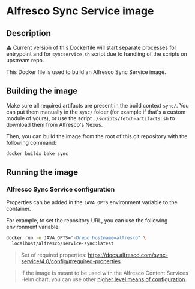 # Alfresco Sync Service image

## Description

:warning: Current version of this Dockerfile will start separate processes for
entrypoint and for `syncservice.sh` script due to handling of the scripts on
upstream repo.

This Docker file is used to build an Alfresco Sync Service image.

## Building the image

Make sure all required artifacts are present in the build context `sync/`.
You can put them manually in the `sync/` folder (for example if that's a
custom module of yours), or use the script `./scripts/fetch-artifacts.sh` to
download them from Alfresco's Nexus.

Then, you can build the image from the root of this git repository with the
following command:

```bash
docker buildx bake sync
```

## Running the image

### Alfresco Sync Service configuration

Properties can be added in the `JAVA_OPTS` environment variable to the
container.

For example, to set the repository URL, you can use the following environment
variable:

```bash
docker run -e JAVA_OPTS="-Drepo.hostname=alfresco" \
  localhost/alfresco/service-sync:latest
```

> Set of required properties: https://docs.alfresco.com/sync-service/4.0/config/#required-properties

> If the image is meant to be used with the Alfresco Content Services Helm
> chart, you can use other [higher level means of
> configuration](https://github.com/Alfresco/alfresco-helm-charts/blob/main/charts/alfresco-sync-service/README.md).
